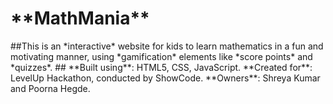 <h1>**MathMania**</h1>
##This is an *interactive* website for kids to learn mathematics in a fun and motivating manner, using *gamification* elements like *score points* and *quizzes*. ##
**Built using**: HTML5, CSS, JavaScript.
**Created for**: LevelUp Hackathon, conducted by ShowCode. 
**Owners**: Shreya Kumar and Poorna Hegde.
